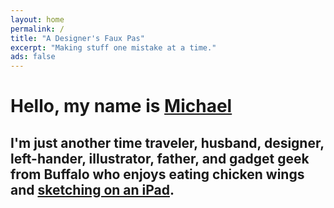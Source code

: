 ```yaml
---
layout: home
permalink: /
title: "A Designer's Faux Pas"
excerpt: "Making stuff one mistake at a time."
ads: false
---
```


<h1 class="home__title">Hello, my name is <a href="{{ site.url }}/about/"><span>Michael</span></a></h1>

<h2 class="home__excerpt">
  <span>I'm just another</span>
  <span class="home__words-wrapper">
    <b class="is--visible">time traveler<span class="hidden">, </span></b>
    <b>husband<span class="hidden">, </span></b>
    <b>designer<span class="hidden">, </span></b>
    <b>left-hander<span class="hidden">, </span></b>
    <b>illustrator<span class="hidden">, </span></b>
    <b>father<span class="hidden">, </span></b>
    <b><span class="hidden"> and </span>gadget geek</b>
  </span>
  <span>from Buffalo who enjoys eating chicken wings and <a href="{{ site.url }}/paperfaces/">sketching on an iPad</a>.</span>
</h2>
